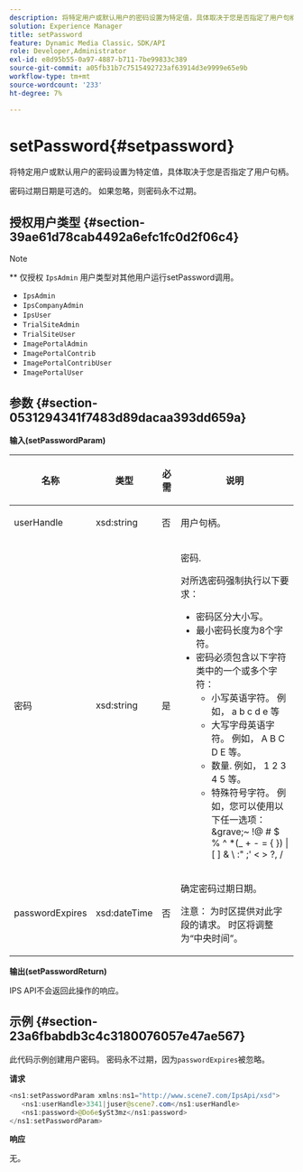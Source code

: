 ```yaml
---
description: 将特定用户或默认用户的密码设置为特定值，具体取决于您是否指定了用户句柄。
solution: Experience Manager
title: setPassword
feature: Dynamic Media Classic，SDK/API
role: Developer,Administrator
exl-id: e8d95b55-0a97-4887-b711-7be99833c389
source-git-commit: a05fb31b7c7515492723af63914d3e9999e65e9b
workflow-type: tm+mt
source-wordcount: '233'
ht-degree: 7%

---
```


# setPassword{#setpassword}

将特定用户或默认用户的密码设置为特定值，具体取决于您是否指定了用户句柄。

密码过期日期是可选的。 如果忽略，则密码永不过期。

## 授权用户类型 {#section-39ae61d78cab4492a6efc1fc0d2f06c4}

>[!NOTE]
>
>** 仅授权 `IpsAdmin` 用户类型对其他用户运行setPassword调用。

* `IpsAdmin`
* `IpsCompanyAdmin`
* `IpsUser`
* `TrialSiteAdmin`
* `TrialSiteUser`
* `ImagePortalAdmin`
* `ImagePortalContrib`
* `ImagePortalContribUser`
* `ImagePortalUser`

## 参数 {#section-0531294341f7483d89dacaa393dd659a}

**输入(setPasswordParam)**

<table id="table_BF54512811344E0B979C5070354E8048"> 
 <thead> 
  <tr> 
   <th colname="col1" class="entry"> <p>名称 </p> </th> 
   <th colname="col2" class="entry"> <p>类型 </p> </th> 
   <th colname="col3" class="entry"> <p>必需 </p> </th> 
   <th colname="col4" class="entry"> <p>说明 </p> </th> 
  </tr> 
 </thead>
 <tbody> 
  <tr> 
   <td colname="col1"> <p> <span class="codeph"> <span class="varname"> userHandle  </span> </span> </p> </td> 
   <td colname="col2"> <p> <span class="codeph"> xsd:string </span> </p> </td> 
   <td colname="col3"> <p>否 </p> </td> 
   <td colname="col4"> <p>用户句柄。 </p> </td> 
  </tr> 
  <tr> 
   <td colname="col1"> <p> <span class="codeph"> <span class="varname"> 密码  </span> </span> </p> </td> 
   <td colname="col2"> <p> <span class="codeph"> xsd:string  </span> </p> </td> 
   <td colname="col3"> <p>是 </p> </td> 
   <td colname="col4"> <p>密码. </p> <p>对所选密码强制执行以下要求： </p> <p> 
     <ul id="ul_E5BE3621127C476788412174584075B3"> 
      <li id="li_0132852AFD774659A0224C450F19418C">密码区分大小写。 </li> 
      <li id="li_71224B3A89C8461AB689BAD383EC8CEA">最小密码长度为8个字符。 </li> 
      <li id="li_C21B6843EA734D1ABE0580185F775408">密码必须包含以下字符类中的一个或多个字符： 
       <ul id="ul_D5D3911AD6214035BBD2AB8350A459C7"> 
        <li id="li_6E3F084100104F2CBCF130EF8852C7B7">小写英语字符。 例如，<span class="codeph"> a b c d e </span>等 </li> 
        <li id="li_1FDED8D7348842BC857320D797D41217">大写字母英语字符。 例如，<span class="codeph"> A B C D E </span>等。 </li> 
        <li id="li_C3C4D5412AA749F3B78F37B2B696CF80">数量. 例如， <span class="codeph"> 1 2 3 4 5 </span>等。 </li> 
        <li id="li_2730798F26E74B878BEDE510CD06D8DD">特殊符号字符。 例如，您可以使用以下任一选项：<span class="codeph"> &amp;grave;~ !@ # $ % ^ *(_ + - = { }) | [ ] &amp; \ :" ;' &lt; &gt; ?, / </span> </li> 
       </ul> </li> 
     </ul> </p> </td> 
  </tr> 
  <tr> 
   <td colname="col1"> <p> <span class="codeph"> <span class="varname"> passwordExpires  </span> </span> </p> </td> 
   <td colname="col2"> <p> <span class="codeph"> xsd:dateTime  </span> </p> </td> 
   <td colname="col3"> <p>否 </p> </td> 
   <td colname="col4"> <p>确定密码过期日期。 <p>注意： 为时区提供对此字段的请求。 时区将调整为“中央时间”。 </p> </p> </td> 
  </tr> 
 </tbody> 
</table>

**输出(setPasswordReturn)**

IPS API不会返回此操作的响应。

## 示例 {#section-23a6fbabdb3c4c3180076057e47ae567}

此代码示例创建用户密码。 密码永不过期，因为`passwordExpires`被忽略。

**请求**

```java
<ns1:setPasswordParam xmlns:ns1="http://www.scene7.com/IpsApi/xsd">  
   <ns1:userHandle>3341|juser@scene7.com</ns1:userHandle> 
   <ns1:password>@Do6e$ySt3mz</ns1:password> 
</ns1:setPasswordParam>
```

**响应**

无。
